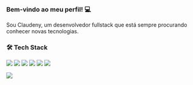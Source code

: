 ### Bem-vindo ao meu perfil! :computer:
Sou Claudeny, um desenvolvedor fullstack que está sempre procurando conhecer novas tecnologias.
### 🛠  <b>Tech Stack</b> <br>
<img src= https://camo.githubusercontent.com/2fc774b6f44efd9ac27316c539e0e94f8e524f872dc5b1c3ef60266a598331bc/68747470733a2f2f696d672e736869656c64732e696f2f62616467652f2d4769742d3035313232413f7374796c653d666c6174266c6f676f3d676974></img>
<img src= https://camo.githubusercontent.com/663f114c3791808eca13e94f879cdc0536eab68782b815e10070e8f984fc51f6/68747470733a2f2f696d672e736869656c64732e696f2f62616467652f2d4a6176612d3035313232413f7374796c653d666c6174266c6f676f3d4a617661266c6f676f436f6c6f723d303037333936></img>
<img src= https://camo.githubusercontent.com/d3ef49456cceefc81b9bce37eeabd581b155c4d5d8295cf8141fb005614d0ae5/68747470733a2f2f696d672e736869656c64732e696f2f62616467652f2d53514c5365727665722d3035313232413f7374796c653d666c6174266c6f676f3d4d6963726f736f66742d53514c2d536572766572266c6f676f436f6c6f723d434332393237></img>
<img src= https://camo.githubusercontent.com/6e8ce928be6e5866e27140eb0bb25479b52137d75ee0196e7b67c91038a9abc3/68747470733a2f2f696d672e736869656c64732e696f2f62616467652f2d4a6176615363726970742d3035313232413f7374796c653d666c6174266c6f676f3d6a617661736372697074></img>
<img src= https://camo.githubusercontent.com/c8d13e1c596a6726b1da8475a9299fac133f95ef009083b48be01f975a44987e/68747470733a2f2f696d672e736869656c64732e696f2f62616467652f2d48544d4c2d3035313232413f7374796c653d666c6174266c6f676f3d48544d4c35></img>
<img src= https://camo.githubusercontent.com/d738d76484d50c8345c2d01e39364b707285bc7936140858e7909dfe6424efb2/68747470733a2f2f696d672e736869656c64732e696f2f62616467652f2d4353532d3035313232413f7374796c653d666c6174266c6f676f3d43535333266c6f676f436f6c6f723d313537324236></img>

<img src= https://static.wixstatic.com/media/01151f_46f79bda561542528507d736fc34b970~mv2.gif></img>

